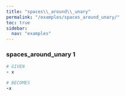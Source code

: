 ```yaml
---
title: "spaces\\_around\\_unary"
permalink: "/examples/spaces_around_unary/"
toc: true
sidebar:
  nav: "examples"
---
```


### spaces\_around\_unary 1
```ruby
# GIVEN
- x
```
```ruby
# BECOMES
-x
```
